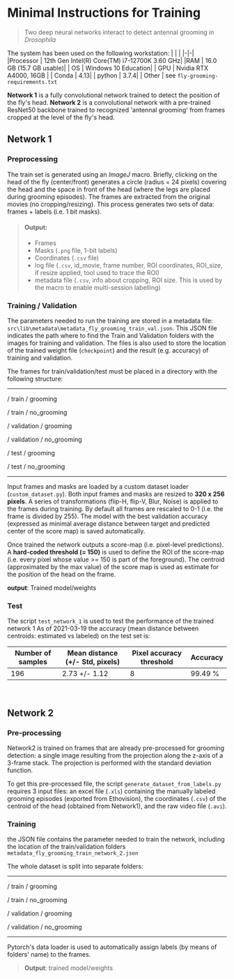 # Minimal Instructions for Training

> Two deep neural networks interact to detect antennal grooming in _Drosophila_

The system has been used on the following workstation:
| | |
|-|-|
|Processor	| 12th Gen Intel(R) Core(TM) i7-12700K   3.60 GHz|
|RAM | 16.0 GB (15.7 GB usable)|
| OS | Windows 10 Education|
| GPU | Nvidia RTX A4000, 16GB |
| Conda | 4.13|
| python | 3.7.4|
| Other | see `fly-grooming-requirements.txt`



**Network 1** is a fully convolutional network trained to detect the position of the fly's head. **Network 2** is a convolutional network with a pre-trained ResNet50 backbone trained to recognized 'antennal grooming' from frames cropped at the level of the fly's head.

## Network 1

### Preprocessing

The train set is generated using an _ImageJ_ macro. Briefly, clicking on the head of the fly (center/front) generates a circle (radius = 24 pixels) covering the head and the space in front of the head (where the legs are placed during grooming episodes). The frames are extracted from the original movies (no cropping/resizing). This process generates two sets of data: frames + labels (i.e. 1 bit masks).

> #### Output:
> - Frames
> - Masks (`.png` file, 1-bit labels)
> - Coordinates (`.csv` file)
> - log file (`.csv`, id_movie, frame number, ROI coordinates, ROI_size, if resize applied,	tool used to trace the ROI)
> - metadata file (`.csv`, info about cropping, ROI size. This is used by the macro to enable multi-session labelling)

### Training / Validation

The parameters needed to run the training are stored in a metadata file: `src\lib\metadata\metadata_fly_grooming_train_val.json`. This JSON file indicates the path where to find the Train and Validation folders with the images for training and validation. The files is also used to store the location of the trained weight file (`checkpoint`) and the result (e.g. accuracy) of training and validation.

The frames for train/validation/test must be placed in a directory with the following structure:

<hr>

/ train / grooming

/ train / no_grooming

/ validation / grooming

/ validation / no_grooming

/ test / grooming

/ test / no_grooming

<hr>

Input frames and masks are loaded by a custom dataset loader (`custom_dataset.py`). Both input frames and masks are resized to **320 x 256 pixels**. A series of transformations (flip-H, flip-V, Blur, Noise) is applied to the frames during training. By default all frames are rescaled to 0-1 (i.e. the frame is divided by 255). The model with the best validation accuracy (expressed as minimal average distance between target and predicted center of the score map) is saved automatically.

Once trained the network outputs a score-map (i.e. pixel-level predictions). A **hard-coded threshold (= 150)** is used to define the ROI of the score-map (i.e. every pixel whose value >= 150 is part of the foreground). The centroid (approximated by the max value) of the score map is used as estimate for the position of the head on the frame.

**output**: Trained model/weights

### Test

The script `test_network_1` is used to test the performance of the trained network 1 
As of 2021-03-19 the accuracy (mean distance between centroids: estimated vs labeled) on the test set is:

|Number of samples|Mean distance (+/- Std, pixels)|Pixel accuracy threshold|Accuracy|
|---|---|---|---|
| 196 | 2.73 +/- 1.12 | 8 | 99.49 %|

<br>

## Network 2

### Pre-processing

Network2 is trained on frames that are already pre-processed for grooming detection: a single image resulting from the projection along the z-axis of a 3-frame stack. The projection is performed with the standard deviation function.

To get this pre-processed file, the script `generate_dataset_from_labels.py` requires 3 input files: an excel file (`.xls`) containing the manually labeled grooming episodes (exported from Ethovision), the coordinates (`.csv`) of the centroid of the head (obtained from Network1), and the raw video file (`.avi`).

### Training

the JSON file contains the parameter needed to train the network, including the location of the train/validation folders `metadata_fly_grooming_train_network_2.json`

The whole dataset is split into separate folders:

<hr>

/ train / grooming

/ train / no_grooming

/ validation / grooming

/ validation / no_grooming

<hr>

Pytorch's data loader is used to automatically assign labels (by means of folders' name) to the frames.
> **Output**: trained model/weights
